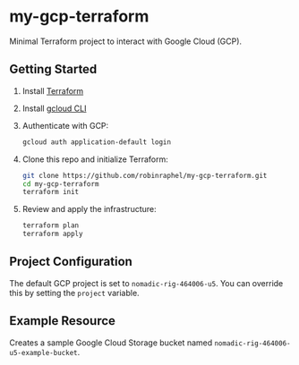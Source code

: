 # my-gcp-terraform

Minimal Terraform project to interact with Google Cloud (GCP).

## Getting Started

1. Install [Terraform](https://developer.hashicorp.com/terraform/downloads)
2. Install [gcloud CLI](https://cloud.google.com/sdk/docs/install)
3. Authenticate with GCP:

   ```bash
   gcloud auth application-default login
   ```

4. Clone this repo and initialize Terraform:

   ```bash
   git clone https://github.com/robinraphel/my-gcp-terraform.git
   cd my-gcp-terraform
   terraform init
   ```

5. Review and apply the infrastructure:

   ```bash
   terraform plan
   terraform apply
   ```

## Project Configuration

The default GCP project is set to `nomadic-rig-464006-u5`. You can override this by setting the `project` variable.

## Example Resource

Creates a sample Google Cloud Storage bucket named `nomadic-rig-464006-u5-example-bucket`.
